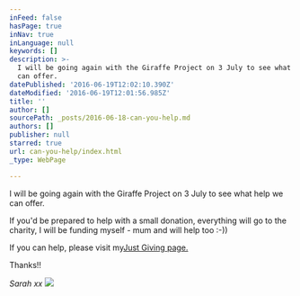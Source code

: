```yaml
---
inFeed: false
hasPage: true
inNav: true
inLanguage: null
keywords: []
description: >-
  I will be going again with the Giraffe Project on 3 July to see what help we
  can offer.
datePublished: '2016-06-19T12:02:10.390Z'
dateModified: '2016-06-19T12:01:56.985Z'
title: ''
author: []
sourcePath: _posts/2016-06-18-can-you-help.md
authors: []
publisher: null
starred: true
url: can-you-help/index.html
_type: WebPage

---
```

I will be going again with the Giraffe Project on 3 July to see what help we can offer.

If you'd be prepared to help with a small donation, everything will go to the charity, I will be funding myself - mum and will help too :-))

If you can help, please visit my[Just Giving page. ][0]

Thanks!!

_Sarah xx_
![](https://the-grid-user-content.s3-us-west-2.amazonaws.com/78ad6b41-5f0d-44b5-9578-3cd16adf10d9.jpg)

[0]: https://www.justgiving.com/Sarah-Dalton6?utm_source=Sharethis&utm_medium=fundraisingpage&utm_content=Sarah-Dalton6&utm_campaign=pfp-email.
